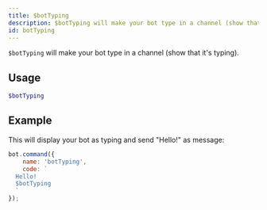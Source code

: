 ```yaml
---
title: $botTyping
description: $botTyping will make your bot type in a channel (show that it's typing).
id: botTyping
---
```


`$botTyping` will make your bot type in a channel (show that it's typing).

## Usage

```php
$botTyping
```

## Example

This will display your bot as typing and send "Hello!" as message:

```javascript
bot.command({
    name: 'botTyping',
    code: `
  Hello!
  $botTyping
  `
});
```

